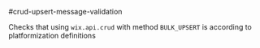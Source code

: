#crud-upsert-message-validation

Checks that using `wix.api.crud` with method `BULK_UPSERT` is according to platformization definitions
